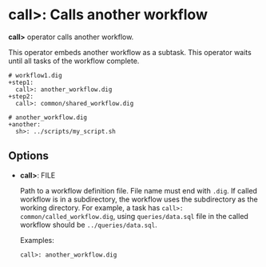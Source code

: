 # call>: Calls another workflow

**call>** operator calls another workflow.

This operator embeds another workflow as a subtask. This operator waits until all tasks of the workflow complete.

```
# workflow1.dig
+step1:
  call>: another_workflow.dig
+step2:
  call>: common/shared_workflow.dig
```

```
# another_workflow.dig
+another:
  sh>: ../scripts/my_script.sh
```

## Options

* **call>**: FILE

  Path to a workflow definition file. File name must end with ``.dig``.
  If called workflow is in a subdirectory, the workflow uses the subdirectory as the working directory. For example, a task has ``call>: common/called_workflow.dig``, using ``queries/data.sql`` file in the called workflow should be ``../queries/data.sql``.

  Examples:

  ```
  call>: another_workflow.dig
  ```
